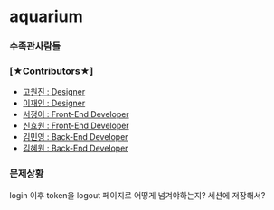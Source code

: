 # aquarium
### 수족관사람들

### [★Contributors★]

- <a href='' target="_blank">고원진 : Designer</a>
- <a href='' target="_blank">이재인 : Designer</a>
- <a href='' target="_blank">서정이 : Front-End Developer</a>
- <a href='https://github.com/rktdnjs' target="_blank">신효원 : Front-End Developer</a>
- <a href='' target="_blank">김민영 : Back-End Developer</a>
- <a href='https://github.com/allogrooming' target="_blank">김혜원 : Back-End Developer</a>

### 문제상황
login 이후 token을 logout 페이지로 어떻게 넘겨야하는지? 세션에 저장해서?
